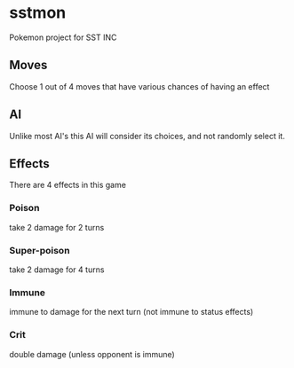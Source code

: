 # sstmon
Pokemon project for SST INC

## Moves
Choose 1 out of 4 moves that have various chances of having an effect

## AI
Unlike most AI's this AI will consider its choices, and not randomly select it.

## Effects
There are 4 effects in this game
### Poison
take 2 damage for 2 turns
### Super-poison
take 2 damage for 4 turns
### Immune
immune to damage for the next turn (not immune to status effects)
### Crit
double damage (unless opponent is immune)
